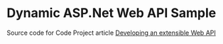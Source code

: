 # Dynamic ASP.Net Web API Sample

Source code for Code Project article [Developing an extensible Web API](https://www.codeproject.com/Articles/5161177/Developing-an-extensible-Web-API)
